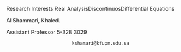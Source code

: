 Research Interests:Real AnalysisDiscontinuosDifferential Equations

Al Shammari, Khaled.
                
Assistant Professor
 5-328
 3029



                            kshamari@kfupm.edu.sa

